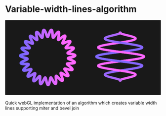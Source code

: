 # Variable-width-lines-algorithm

<img src="https://github.com/Domenicobrz/Variable-width-lines-algorithm/blob/master/screenshots/lines.jpg" width="900px">

Quick webGL implementation of an algorithm which creates variable width lines supporting miter and bevel join
